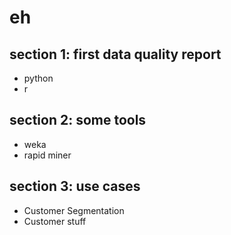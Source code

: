 # eh

## section 1: first data quality report
- python
- r
## section 2: some tools
- weka
- rapid miner
## section 3: use cases
- Customer Segmentation
- Customer stuff
